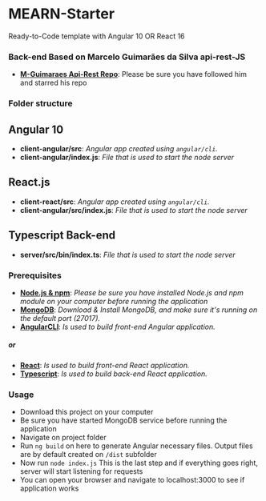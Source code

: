 # MEARN-Starter
Ready-to-Code template with Angular 10 OR React 16

### Back-end Based on Marcelo Guimarães da Silva api-rest-JS
+ **[M-Guimaraes Api-Rest Repo](https://github.com/M-Guimaraes/api-rest)**: Please be sure you have followed him and starred his repo

### Folder structure

## Angular 10
+ **client-angular/src**: *Angular app created using ```angular/cli```.*
+ **client-angular/index.js**: *File that is used to start the node server*

## React.js
+ **client-react/src**: *Angular app created using ```angular/cli```.*
+ **client-angular/src/index.js**: *File that is used to start the node server*

## Typescript Back-end
+ **server/src/bin/index.ts**: *File that is used to start the node server*


### Prerequisites

+ **[Node.js & npm](https://nodejs.org/en/download/)**: *Please be sure you have installed Node.js and npm module on your computer before running the application*
+ **[MongoDB](https://www.mongodb.com/download-center)**: *Download & Install MongoDB, and make sure it's running on the default port (27017).*
+ **[AngularCLI](https://cli.angular.io/)**: *Is used to build front-end Angular application.*
##### or
+ **[React](https://reactjs.org/)**: *Is used to build front-end React application.*
+ **[Typescript](https://www.typescriptlang.org/)**: *Is used to build back-end React application.*



### Usage

+ Download this project on your computer
+ Be sure you have started MongoDB service before running the application
+ Navigate on project folder 
+ Run ```ng build``` on here to generate Angular necessary files. Output files are by default created on ```/dist``` subfolder
+ Now run ```node index.js``` This is the last step and if everything goes right, server will start listening for requests
+ You can open your browser and navigate to localhost:3000 to see if application works
